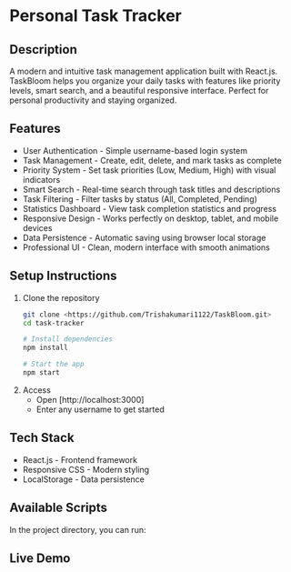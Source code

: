 # Personal Task Tracker 

##  Description
A modern and intuitive task management application built with React.js. TaskBloom helps you organize your daily tasks with features like priority levels, smart search, and a beautiful responsive interface. Perfect for personal productivity and staying organized.

## Features
- User Authentication - Simple username-based login system
- Task Management - Create, edit, delete, and mark tasks as complete
- Priority System - Set task priorities (Low, Medium, High) with visual indicators
- Smart Search - Real-time search through task titles and descriptions
- Task Filtering - Filter tasks by status (All, Completed, Pending)
- Statistics Dashboard - View task completion statistics and progress
- Responsive Design - Works perfectly on desktop, tablet, and mobile devices
- Data Persistence - Automatic saving using browser local storage
- Professional UI - Clean, modern interface with smooth animations

## Setup Instructions
1. Clone the repository
   ```bash
   git clone <https://github.com/Trishakumari1122/TaskBloom.git>
   cd task-tracker

   # Install dependencies
   npm install

   # Start the app
   npm start
   ```
2. Access
   - Open [http://localhost:3000]
   - Enter any username to get started
## Tech Stack
-  React.js - Frontend framework
-  Responsive CSS - Modern styling
- LocalStorage - Data persistence


## Available Scripts

In the project directory, you can run:


## Live Demo










